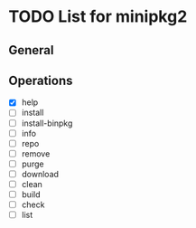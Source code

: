 # TODO List for minipkg2


## General

## Operations
- [x] help
- [ ] install
- [ ] install-binpkg
- [ ] info
- [ ] repo
- [ ] remove
- [ ] purge
- [ ] download
- [ ] clean
- [ ] build
- [ ] check
- [ ] list
